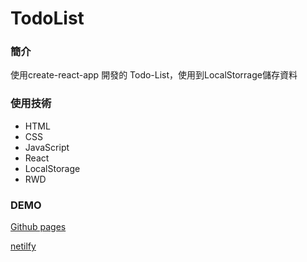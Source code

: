# TodoList

### 簡介

使用create-react-app 開發的 Todo-List，使用到LocalStorrage儲存資料

### 使用技術

* HTML
* CSS
* JavaScript
* React
* LocalStorage
* RWD

### DEMO

[Github pages](https://michae31201.github.io/TodoList/)

[netilfy](https://cra-react-todolist.netlify.com)
